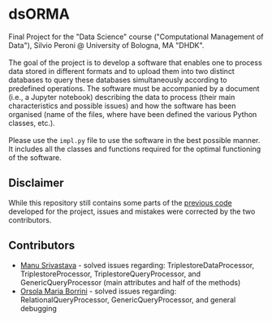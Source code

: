 # dsORMA
Final Project for the "Data Science" course ("Computational Management of Data"), Silvio Peroni @ University of Bologna, MA "DHDK".
<br>
<br>
The goal of the project is to develop a software that enables one to process data stored in different formats and to upload them into two distinct databases to query these databases simultaneously according to predefined operations. The software must be accompanied by a document (i.e., a Jupyter notebook) describing the data to process (their main characteristics and possible issues) and how the software has been organised (name of the files, where have been defined the various Python classes, etc.).
<br>
<br>
Please use the `impl.py` file to use the software in the best possible manner. It includes all the classes and functions required for the optimal functioning of the software.

## Disclaimer
While this repository still contains some parts of the [previous code](https://github.com/F4NT4STIC-4/f4_dataScience) developed for the project, issues and mistakes were corrected by the two contributors.

## Contributors
- [Manu Srivastava](mailto:manu.srivastava@studio.unibo.it) - solved issues regarding: TriplestoreDataProcessor, TriplestoreProcessor, TriplestoreQueryProcessor, and GenericQueryProcessor (main attributes and half of the methods)
- [Orsola Maria Borrini](mailto:orsolamaria.borrini@studio.unibo.it) - solved issues regarding: RelationalQueryProcessor, GenericQueryProcessor, and general debugging
